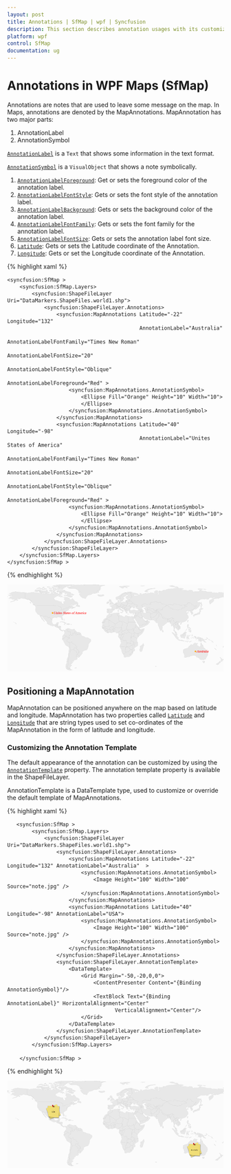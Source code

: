 ```yaml
---
layout: post
title: Annotations | SfMap | wpf | Syncfusion
description: This section describes annotation usages with its customization by using defined properties in WPF SfMaps control.
platform: wpf
control: SfMap
documentation: ug
---
```


# Annotations in WPF Maps (SfMap)

Annotations are notes that are used to leave some message on the map. In Maps, annotations are denoted by the MapAnnotations. MapAnnotation has two major parts:

1. AnnotationLabel
2. AnnotationSymbol

[`AnnotationLabel`](https://help.syncfusion.com/cr/wpf/Syncfusion.UI.Xaml.Maps.MapAnnotations.html#Syncfusion_UI_Xaml_Maps_MapAnnotations_AnnotationLabel) is a `Text` that shows some information in the text format. 

[`AnnotationSymbol`](https://help.syncfusion.com/cr/wpf/Syncfusion.UI.Xaml.Maps.MapAnnotations.html#Syncfusion_UI_Xaml_Maps_MapAnnotations_AnnotationSymbol) is a `VisualObject` that shows a note symbolically.

1. [`AnnotationLabelForeground`](https://help.syncfusion.com/cr/wpf/Syncfusion.UI.Xaml.Maps.MapAnnotations.html#Syncfusion_UI_Xaml_Maps_MapAnnotations_AnnotationLabelForeground): Get or sets the foreground color of the annotation label.
2. [`AnnotationLabelFontStyle`](https://help.syncfusion.com/cr/wpf/Syncfusion.UI.Xaml.Maps.MapAnnotations.html#Syncfusion_UI_Xaml_Maps_MapAnnotations_AnnotationLabelFontStyle): Gets or sets the font style of the annotation label.
3. [`AnnotationLabelBackground`](https://help.syncfusion.com/cr/wpf/Syncfusion.UI.Xaml.Maps.MapAnnotations.html#Syncfusion_UI_Xaml_Maps_MapAnnotations_AnnotationLabelBackground): Gets or sets the background color of the annotation label.
4. [`AnnotationLabelFontFamily`](https://help.syncfusion.com/cr/wpf/Syncfusion.UI.Xaml.Maps.MapAnnotations.html#Syncfusion_UI_Xaml_Maps_MapAnnotations_AnnotationLabelFontFamily): Gets or sets the font family for the annotation label.
5. [`AnnotationLabelFontSize`](https://help.syncfusion.com/cr/wpf/Syncfusion.UI.Xaml.Maps.MapAnnotations.html#Syncfusion_UI_Xaml_Maps_MapAnnotations_AnnotationLabelFontSize): Gets or sets the annotation label font size.
6. [`Latitude`](https://help.syncfusion.com/cr/wpf/Syncfusion.UI.Xaml.Maps.MapAnnotations.html#Syncfusion_UI_Xaml_Maps_MapAnnotations_Latitude): Gets or sets the Latitude coordinate of the Annotation.
7. [`Longitude`](https://help.syncfusion.com/cr/wpf/Syncfusion.UI.Xaml.Maps.MapAnnotations.html#Syncfusion_UI_Xaml_Maps_MapAnnotations_Longitude): Gets or set the Longitude coordinate of the Annotation.


{% highlight xaml %}

    <syncfusion:SfMap >
        <syncfusion:SfMap.Layers>
            <syncfusion:ShapeFileLayer Uri="DataMarkers.ShapeFiles.world1.shp">
                <syncfusion:ShapeFileLayer.Annotations>
                    <syncfusion:MapAnnotations Latitude="-22" Longitude="132" 
                                               AnnotationLabel="Australia" 
                                               AnnotationLabelFontFamily="Times New Roman" 
                                               AnnotationLabelFontSize="20" 
                                               AnnotationLabelFontStyle="Oblique" 
                                               AnnotationLabelForeground="Red" >
                        <syncfusion:MapAnnotations.AnnotationSymbol>
                            <Ellipse Fill="Orange" Height="10" Width="10">
                            </Ellipse>
                        </syncfusion:MapAnnotations.AnnotationSymbol>
                    </syncfusion:MapAnnotations>
                    <syncfusion:MapAnnotations Latitude="40" Longitude="-98" 
                                               AnnotationLabel="Unites States of America" 
                                               AnnotationLabelFontFamily="Times New Roman" 
                                               AnnotationLabelFontSize="20" 
                                               AnnotationLabelFontStyle="Oblique" 
                                               AnnotationLabelForeground="Red" >
                        <syncfusion:MapAnnotations.AnnotationSymbol>
                            <Ellipse Fill="Orange" Height="10" Width="10">
                            </Ellipse>
                        </syncfusion:MapAnnotations.AnnotationSymbol>
                    </syncfusion:MapAnnotations>
                </syncfusion:ShapeFileLayer.Annotations>
            </syncfusion:ShapeFileLayer>
        </syncfusion:SfMap.Layers>
    </syncfusion:SfMap >

{% endhighlight %}

![Maps Annotation with Customization](Annotations_images/Annotations_img1.png)



## Positioning a MapAnnotation

MapAnnotation can be positioned anywhere on the map based on latitude and longitude. MapAnnotation has two properties called [`Latitude`](https://help.syncfusion.com/cr/wpf/Syncfusion.UI.Xaml.Maps.MapAnnotations.html#Syncfusion_UI_Xaml_Maps_MapAnnotations_Latitude) and [`Longitude`](https://help.syncfusion.com/cr/wpf/Syncfusion.UI.Xaml.Maps.MapAnnotations.html#Syncfusion_UI_Xaml_Maps_MapAnnotations_Longitude) that are string types used to set co-ordinates of the MapAnnotation in the form of latitude and longitude. 

### Customizing the Annotation Template

The default appearance of the annotation can be customized by using the [`AnnotationTemplate`](https://help.syncfusion.com/cr/wpf/Syncfusion.UI.Xaml.Maps.MapAnnotations.html#Syncfusion_UI_Xaml_Maps_MapAnnotations_AnnotationTemplate) property. The annotation template property is available in the ShapeFileLayer.

AnnotationTemplate is a DataTemplate type, used to customize or override the default template of MapAnnotations.

{% highlight xaml %}

       <syncfusion:SfMap >
            <syncfusion:SfMap.Layers>
                <syncfusion:ShapeFileLayer   Uri="DataMarkers.ShapeFiles.world1.shp">
                    <syncfusion:ShapeFileLayer.Annotations>
                        <syncfusion:MapAnnotations Latitude="-22" Longitude="132" AnnotationLabel="Australia"  >
                            <syncfusion:MapAnnotations.AnnotationSymbol>
                                <Image Height="100" Width="100" Source="note.jpg" />
                            </syncfusion:MapAnnotations.AnnotationSymbol>
                        </syncfusion:MapAnnotations>
                        <syncfusion:MapAnnotations Latitude="40" Longitude="-98" AnnotationLabel="USA">
                            <syncfusion:MapAnnotations.AnnotationSymbol>
                                <Image Height="100" Width="100" Source="note.jpg" />
                            </syncfusion:MapAnnotations.AnnotationSymbol>
                        </syncfusion:MapAnnotations>
                    </syncfusion:ShapeFileLayer.Annotations>
                    <syncfusion:ShapeFileLayer.AnnotationTemplate>
                        <DataTemplate>
                            <Grid Margin="-50,-20,0,0">
                                <ContentPresenter Content="{Binding AnnotationSymbol}"/>
                                <TextBlock Text="{Binding AnnotationLabel}" HorizontalAlignment="Center" 
                                       VerticalAlignment="Center"/>
                            </Grid>
                        </DataTemplate>
                    </syncfusion:ShapeFileLayer.AnnotationTemplate>
                </syncfusion:ShapeFileLayer>
            </syncfusion:SfMap.Layers>

        </syncfusion:SfMap >

{% endhighlight %}


![Maps Annotation with Positioning](Annotations_images/Annotations_img2.png)



